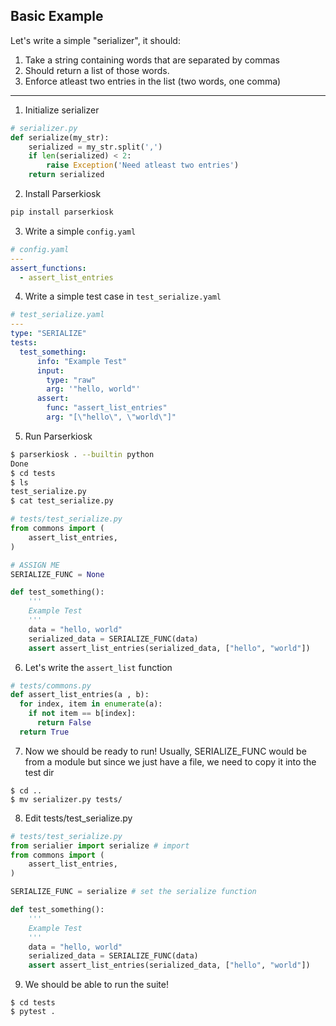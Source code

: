 ## Basic Example
Let's write a simple "serializer", it should:
1. Take a string containing words that are separated by commas
2. Should return a list of those words. 
3. Enforce atleast two entries in the list (two words, one comma)
---
1. Initialize serializer

``` python
# serializer.py
def serialize(my_str):
    serialized = my_str.split(',')
    if len(serialized) < 2:
        raise Exception('Need atleast two entries')
    return serialized
```
2. Install Parserkiosk
``` bash
pip install parserkiosk
```
3. Write a simple ```config.yaml```
``` yaml
# config.yaml
---
assert_functions:
  - assert_list_entries
```
4. Write a simple test case in ```test_serialize.yaml```
``` yaml
# test_serialize.yaml
---
type: "SERIALIZE"
tests:
  test_something:
      info: "Example Test"
      input:
        type: "raw"
        arg: '"hello, world"'
      assert:
        func: "assert_list_entries"
        arg: "[\"hello\", \"world\"]"
```
5. Run Parserkiosk
``` bash
$ parserkiosk . --builtin python
Done
$ cd tests
$ ls
test_serialize.py
$ cat test_serialize.py
```
``` python
# tests/test_serialize.py
from commons import (
    assert_list_entries,
)

# ASSIGN ME
SERIALIZE_FUNC = None

def test_something():
    '''
    Example Test
    '''
    data = "hello, world"
    serialized_data = SERIALIZE_FUNC(data)
    assert assert_list_entries(serialized_data, ["hello", "world"])
```
6. Let's write the ``assert_list`` function
``` python
# tests/commons.py
def assert_list_entries(a , b):
  for index, item in enumerate(a):
    if not item == b[index]:
      return False
  return True
```
7. Now we should be ready to run! Usually, SERIALIZE_FUNC would be from a module but since we just have a file, we need to copy it into the test dir
```
$ cd ..
$ mv serializer.py tests/
```
8. Edit tests/test_serialize.py
``` python
# tests/test_serialize.py
from serialier import serialize # import
from commons import (
    assert_list_entries,
)

SERIALIZE_FUNC = serialize # set the serialize function

def test_something():
    '''
    Example Test
    '''
    data = "hello, world"
    serialized_data = SERIALIZE_FUNC(data)
    assert assert_list_entries(serialized_data, ["hello", "world"])
```
9. We should be able to run the suite!
```
$ cd tests
$ pytest .
```
